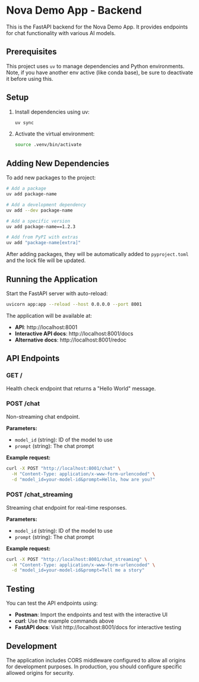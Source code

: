 
# Nova Demo App - Backend

This is the FastAPI backend for the Nova Demo App. It provides endpoints for chat functionality with various AI models.

## Prerequisites

This project uses `uv` to manage dependencies and Python environments.  Note, if you have another env active (like conda base), be sure to deactivate it before using this.

## Setup

1. Install dependencies using uv:
   ```bash
   uv sync
   ```

2. Activate the virtual environment:
   ```bash
   source .venv/bin/activate
   ```

## Adding New Dependencies

To add new packages to the project:

```bash
# Add a package
uv add package-name

# Add a development dependency
uv add --dev package-name

# Add a specific version
uv add package-name==1.2.3

# Add from PyPI with extras
uv add "package-name[extra]"
```

After adding packages, they will be automatically added to `pyproject.toml` and the lock file will be updated.

## Running the Application

Start the FastAPI server with auto-reload:

```bash
uvicorn app:app --reload --host 0.0.0.0 --port 8001
```

The application will be available at:
- **API**: http://localhost:8001
- **Interactive API docs**: http://localhost:8001/docs
- **Alternative docs**: http://localhost:8001/redoc

## API Endpoints

### GET /
Health check endpoint that returns a "Hello World" message.

### POST /chat
Non-streaming chat endpoint.

**Parameters:**
- `model_id` (string): ID of the model to use
- `prompt` (string): The chat prompt

**Example request:**
```bash
curl -X POST "http://localhost:8001/chat" \
  -H "Content-Type: application/x-www-form-urlencoded" \
  -d "model_id=your-model-id&prompt=Hello, how are you?"
```

### POST /chat_streaming
Streaming chat endpoint for real-time responses.

**Parameters:**
- `model_id` (string): ID of the model to use
- `prompt` (string): The chat prompt

**Example request:**
```bash
curl -X POST "http://localhost:8001/chat_streaming" \
  -H "Content-Type: application/x-www-form-urlencoded" \
  -d "model_id=your-model-id&prompt=Tell me a story"
```

## Testing

You can test the API endpoints using:
- **Postman**: Import the endpoints and test with the interactive UI
- **curl**: Use the example commands above
- **FastAPI docs**: Visit http://localhost:8001/docs for interactive testing

## Development

The application includes CORS middleware configured to allow all origins for development purposes. In production, you should configure specific allowed origins for security.  